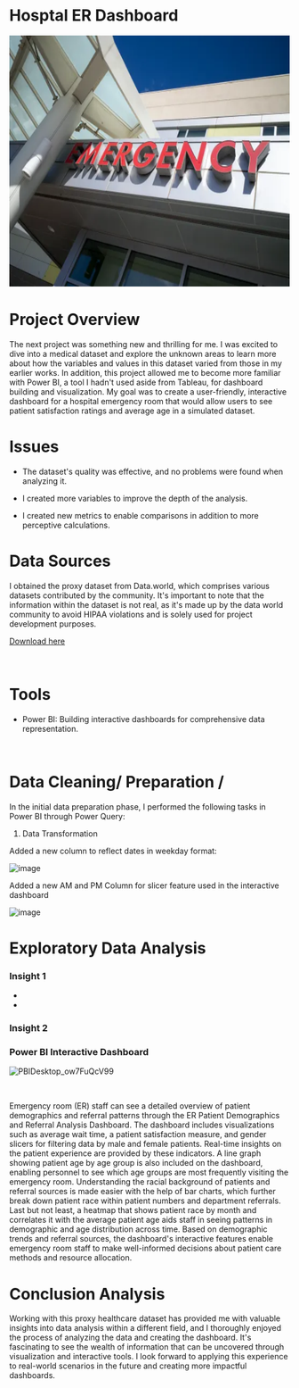 # Hosptal ER Dashboard

<img src="https://github.com/EddyBoror/Hospital-Emergency-Room/blob/Analysis-Projects/Hospital_ER.webp" width="1700" height="450" />


# Project Overview

The next project was something new and thrilling for me. I was excited to dive into a medical dataset and explore the unknown areas to learn more about how the variables and values in this dataset varied from those in my earlier works. In addition, this project allowed me to become more familiar with Power BI, a tool I hadn't used aside from Tableau, for dashboard building and visualization. My goal was to create a user-friendly, interactive dashboard for a hospital emergency room that would allow users to see patient satisfaction ratings and average age in a simulated dataset.

<be>

# Issues

- The dataset's quality was effective, and no problems were found when analyzing it.

- I created more variables to improve the depth of the analysis.

- I created new metrics to enable comparisons in addition to more perceptive calculations.


# Data Sources
I obtained the proxy dataset from Data.world, which comprises various datasets contributed by the community. It's important to note that the information within the dataset is not real, as it's made up by the data world community to avoid HIPAA violations and is solely used for project development purposes.

[Download here](https://data.world/markbradbourne/rwfd-real-world-fake-data/workspace/file?filename=Hospital+ER.csv)

<br>

# Tools

- Power BI: Building interactive dashboards for comprehensive data representation.

<br>

# Data Cleaning/ Preparation /

In the initial data preparation phase, I performed the following tasks in Power BI through Power Query:

1. Data Transformation
   
Added a new column to reflect dates in weekday format:

<img width="526" alt="image" src="https://github.com/EddyBoror/Hospital-Emergency-Room/assets/61037075/342defc0-2dff-4af6-9347-6a25554f8a45">

Added a new AM and PM Column for slicer feature used in the interactive dashboard

<img width="128" alt="image" src="https://github.com/EddyBoror/Hospital-Emergency-Room/assets/61037075/03ea51d3-4ce3-4abc-a98a-194bbeb9ef3a">



<br>

# Exploratory Data Analysis

### Insight 1




- 
-

### Insight 2



### Power BI Interactive Dashboard

![PBIDesktop_ow7FuQcV99](https://github.com/EddyBoror/Hospital-Emergency-Room/assets/61037075/e0b836fc-2d1a-4d73-9030-26e949fe6686)

<br>

Emergency room (ER) staff can see a detailed overview of patient demographics and referral patterns through the ER Patient Demographics and Referral Analysis Dashboard. The dashboard includes visualizations such as average wait time, a patient satisfaction measure, and gender slicers for filtering data by male and female patients. Real-time insights on the patient experience are provided by these indicators. A line graph showing patient age by age group is also included on the dashboard, enabling personnel to see which age groups are most frequently visiting the emergency room. Understanding the racial background of patients and referral sources is made easier with the help of bar charts, which further break down patient race within patient numbers and department referrals. Last but not least, a heatmap that shows patient race by month and correlates it with the average patient age aids staff in seeing patterns in demographic and age distribution across time. Based on demographic trends and referral sources, the dashboard's interactive features enable emergency room staff to make well-informed decisions about patient care methods and resource allocation.


# Conclusion Analysis

Working with this proxy healthcare dataset has provided me with valuable insights into data analysis within a different field, and I thoroughly enjoyed the process of analyzing the data and creating the dashboard. It's fascinating to see the wealth of information that can be uncovered through visualization and interactive tools. I look forward to applying this experience to real-world scenarios in the future and creating more impactful dashboards.
